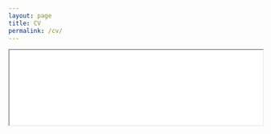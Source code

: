 ```yaml
---
layout: page
title: CV
permalink: /cv/
---
```


<iframe src="{{site.baseurl}}/docs/yelp-writeup.pdf" width="100%"></iframe>
